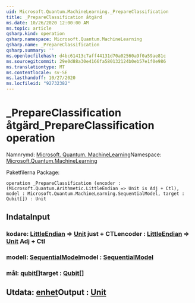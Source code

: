 ```yaml
---
uid: Microsoft.Quantum.MachineLearning._PrepareClassification
title: _PrepareClassification åtgärd
ms.date: 10/26/2020 12:00:00 AM
ms.topic: article
qsharp.kind: operation
qsharp.namespace: Microsoft.Quantum.MachineLearning
qsharp.name: _PrepareClassification
qsharp.summary: ''
ms.openlocfilehash: d4bc61413c7aff44131d70a02560a9f0a59ae81c
ms.sourcegitcommit: 29e0d88a30e4166fa580132124b0eb57e1f0e986
ms.translationtype: MT
ms.contentlocale: sv-SE
ms.lasthandoff: 10/27/2020
ms.locfileid: "92732382"
---
```

# <a name="_prepareclassification-operation"></a><span data-ttu-id="38988-102">_PrepareClassification åtgärd</span><span class="sxs-lookup"><span data-stu-id="38988-102">_PrepareClassification operation</span></span>

<span data-ttu-id="38988-103">Namnrymd: [Microsoft. Quantum. MachineLearning](xref:Microsoft.Quantum.MachineLearning)</span><span class="sxs-lookup"><span data-stu-id="38988-103">Namespace: [Microsoft.Quantum.MachineLearning](xref:Microsoft.Quantum.MachineLearning)</span></span>

<span data-ttu-id="38988-104">Paketfilerna [](https://nuget.org/packages/)</span><span class="sxs-lookup"><span data-stu-id="38988-104">Package: [](https://nuget.org/packages/)</span></span>




```qsharp
operation _PrepareClassification (encoder : (Microsoft.Quantum.Arithmetic.LittleEndian => Unit is Adj + Ctl), model : Microsoft.Quantum.MachineLearning.SequentialModel, target : Qubit[]) : Unit
```


## <a name="input"></a><span data-ttu-id="38988-105">Indata</span><span class="sxs-lookup"><span data-stu-id="38988-105">Input</span></span>

### <a name="encoder--littleendian--unit-adj--ctl"></a><span data-ttu-id="38988-106">kodare: [LittleEndian](xref:Microsoft.Quantum.Arithmetic.LittleEndian) => [Unit](xref:microsoft.quantum.lang-ref.unit) just + CTL</span><span class="sxs-lookup"><span data-stu-id="38988-106">encoder : [LittleEndian](xref:Microsoft.Quantum.Arithmetic.LittleEndian) => [Unit](xref:microsoft.quantum.lang-ref.unit) Adj + Ctl</span></span>




### <a name="model--sequentialmodel"></a><span data-ttu-id="38988-107">modell: [SequentialModel](xref:Microsoft.Quantum.MachineLearning.SequentialModel)</span><span class="sxs-lookup"><span data-stu-id="38988-107">model : [SequentialModel](xref:Microsoft.Quantum.MachineLearning.SequentialModel)</span></span>




### <a name="target--qubit"></a><span data-ttu-id="38988-108">mål: [qubit](xref:microsoft.quantum.lang-ref.qubit)[]</span><span class="sxs-lookup"><span data-stu-id="38988-108">target : [Qubit](xref:microsoft.quantum.lang-ref.qubit)[]</span></span>





## <a name="output--unit"></a><span data-ttu-id="38988-109">Utdata: [enhet](xref:microsoft.quantum.lang-ref.unit)</span><span class="sxs-lookup"><span data-stu-id="38988-109">Output : [Unit](xref:microsoft.quantum.lang-ref.unit)</span></span>

